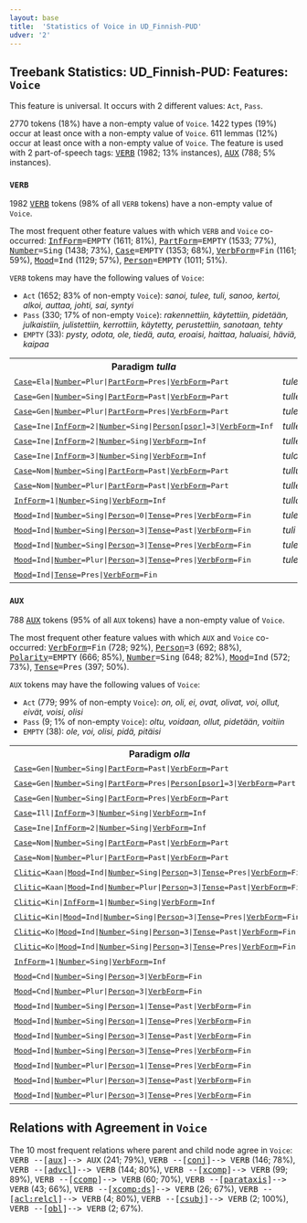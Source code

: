 ```yaml
---
layout: base
title:  'Statistics of Voice in UD_Finnish-PUD'
udver: '2'
---
```


## Treebank Statistics: UD_Finnish-PUD: Features: `Voice`

This feature is universal.
It occurs with 2 different values: `Act`, `Pass`.

2770 tokens (18%) have a non-empty value of `Voice`.
1422 types (19%) occur at least once with a non-empty value of `Voice`.
611 lemmas (12%) occur at least once with a non-empty value of `Voice`.
The feature is used with 2 part-of-speech tags: <tt><a href="fi_pud-pos-VERB.html">VERB</a></tt> (1982; 13% instances), <tt><a href="fi_pud-pos-AUX.html">AUX</a></tt> (788; 5% instances).

### `VERB`

1982 <tt><a href="fi_pud-pos-VERB.html">VERB</a></tt> tokens (98% of all `VERB` tokens) have a non-empty value of `Voice`.

The most frequent other feature values with which `VERB` and `Voice` co-occurred: <tt><a href="fi_pud-feat-InfForm.html">InfForm</a></tt><tt>=EMPTY</tt> (1611; 81%), <tt><a href="fi_pud-feat-PartForm.html">PartForm</a></tt><tt>=EMPTY</tt> (1533; 77%), <tt><a href="fi_pud-feat-Number.html">Number</a></tt><tt>=Sing</tt> (1438; 73%), <tt><a href="fi_pud-feat-Case.html">Case</a></tt><tt>=EMPTY</tt> (1353; 68%), <tt><a href="fi_pud-feat-VerbForm.html">VerbForm</a></tt><tt>=Fin</tt> (1161; 59%), <tt><a href="fi_pud-feat-Mood.html">Mood</a></tt><tt>=Ind</tt> (1129; 57%), <tt><a href="fi_pud-feat-Person.html">Person</a></tt><tt>=EMPTY</tt> (1011; 51%).

`VERB` tokens may have the following values of `Voice`:

* `Act` (1652; 83% of non-empty `Voice`): <em>sanoi, tulee, tuli, sanoo, kertoi, alkoi, auttaa, johti, sai, syntyi</em>
* `Pass` (330; 17% of non-empty `Voice`): <em>rakennettiin, käytettiin, pidetään, julkaistiin, julistettiin, kerrottiin, käytetty, perustettiin, sanotaan, tehty</em>
* `EMPTY` (33): <em>pysty, odota, ole, tiedä, auta, eroaisi, haittaa, haluaisi, häviä, kaipaa</em>

<table>
  <tr><th>Paradigm <i>tulla</i></th><th><tt>Act</tt></th><th><tt>Pass</tt></th></tr>
  <tr><td><tt><tt><a href="fi_pud-feat-Case.html">Case</a></tt><tt>=Ela</tt>|<tt><a href="fi_pud-feat-Number.html">Number</a></tt><tt>=Plur</tt>|<tt><a href="fi_pud-feat-PartForm.html">PartForm</a></tt><tt>=Pres</tt>|<tt><a href="fi_pud-feat-VerbForm.html">VerbForm</a></tt><tt>=Part</tt></tt></td><td><em>tulevista</em></td><td></td></tr>
  <tr><td><tt><tt><a href="fi_pud-feat-Case.html">Case</a></tt><tt>=Gen</tt>|<tt><a href="fi_pud-feat-Number.html">Number</a></tt><tt>=Sing</tt>|<tt><a href="fi_pud-feat-PartForm.html">PartForm</a></tt><tt>=Past</tt>|<tt><a href="fi_pud-feat-VerbForm.html">VerbForm</a></tt><tt>=Part</tt></tt></td><td><em>tulleen</em></td><td></td></tr>
  <tr><td><tt><tt><a href="fi_pud-feat-Case.html">Case</a></tt><tt>=Gen</tt>|<tt><a href="fi_pud-feat-Number.html">Number</a></tt><tt>=Plur</tt>|<tt><a href="fi_pud-feat-PartForm.html">PartForm</a></tt><tt>=Pres</tt>|<tt><a href="fi_pud-feat-VerbForm.html">VerbForm</a></tt><tt>=Part</tt></tt></td><td><em>tulevien</em></td><td></td></tr>
  <tr><td><tt><tt><a href="fi_pud-feat-Case.html">Case</a></tt><tt>=Ine</tt>|<tt><a href="fi_pud-feat-InfForm.html">InfForm</a></tt><tt>=2</tt>|<tt><a href="fi_pud-feat-Number.html">Number</a></tt><tt>=Sing</tt>|<tt><a href="fi_pud-feat-Person-psor.html">Person[psor]</a></tt><tt>=3</tt>|<tt><a href="fi_pud-feat-VerbForm.html">VerbForm</a></tt><tt>=Inf</tt></tt></td><td><em>tullessaan</em></td><td></td></tr>
  <tr><td><tt><tt><a href="fi_pud-feat-Case.html">Case</a></tt><tt>=Ine</tt>|<tt><a href="fi_pud-feat-InfForm.html">InfForm</a></tt><tt>=2</tt>|<tt><a href="fi_pud-feat-Number.html">Number</a></tt><tt>=Sing</tt>|<tt><a href="fi_pud-feat-VerbForm.html">VerbForm</a></tt><tt>=Inf</tt></tt></td><td><em>tullessa</em></td><td></td></tr>
  <tr><td><tt><tt><a href="fi_pud-feat-Case.html">Case</a></tt><tt>=Ine</tt>|<tt><a href="fi_pud-feat-InfForm.html">InfForm</a></tt><tt>=3</tt>|<tt><a href="fi_pud-feat-Number.html">Number</a></tt><tt>=Sing</tt>|<tt><a href="fi_pud-feat-VerbForm.html">VerbForm</a></tt><tt>=Inf</tt></tt></td><td><em>tulossa</em></td><td></td></tr>
  <tr><td><tt><tt><a href="fi_pud-feat-Case.html">Case</a></tt><tt>=Nom</tt>|<tt><a href="fi_pud-feat-Number.html">Number</a></tt><tt>=Sing</tt>|<tt><a href="fi_pud-feat-PartForm.html">PartForm</a></tt><tt>=Past</tt>|<tt><a href="fi_pud-feat-VerbForm.html">VerbForm</a></tt><tt>=Part</tt></tt></td><td><em>tullut</em></td><td></td></tr>
  <tr><td><tt><tt><a href="fi_pud-feat-Case.html">Case</a></tt><tt>=Nom</tt>|<tt><a href="fi_pud-feat-Number.html">Number</a></tt><tt>=Plur</tt>|<tt><a href="fi_pud-feat-PartForm.html">PartForm</a></tt><tt>=Past</tt>|<tt><a href="fi_pud-feat-VerbForm.html">VerbForm</a></tt><tt>=Part</tt></tt></td><td><em>tulleet</em></td><td></td></tr>
  <tr><td><tt><tt><a href="fi_pud-feat-InfForm.html">InfForm</a></tt><tt>=1</tt>|<tt><a href="fi_pud-feat-Number.html">Number</a></tt><tt>=Sing</tt>|<tt><a href="fi_pud-feat-VerbForm.html">VerbForm</a></tt><tt>=Inf</tt></tt></td><td><em>tulla</em></td><td></td></tr>
  <tr><td><tt><tt><a href="fi_pud-feat-Mood.html">Mood</a></tt><tt>=Ind</tt>|<tt><a href="fi_pud-feat-Number.html">Number</a></tt><tt>=Sing</tt>|<tt><a href="fi_pud-feat-Person.html">Person</a></tt><tt>=0</tt>|<tt><a href="fi_pud-feat-Tense.html">Tense</a></tt><tt>=Pres</tt>|<tt><a href="fi_pud-feat-VerbForm.html">VerbForm</a></tt><tt>=Fin</tt></tt></td><td><em>tulee</em></td><td></td></tr>
  <tr><td><tt><tt><a href="fi_pud-feat-Mood.html">Mood</a></tt><tt>=Ind</tt>|<tt><a href="fi_pud-feat-Number.html">Number</a></tt><tt>=Sing</tt>|<tt><a href="fi_pud-feat-Person.html">Person</a></tt><tt>=3</tt>|<tt><a href="fi_pud-feat-Tense.html">Tense</a></tt><tt>=Past</tt>|<tt><a href="fi_pud-feat-VerbForm.html">VerbForm</a></tt><tt>=Fin</tt></tt></td><td><em>tuli</em></td><td></td></tr>
  <tr><td><tt><tt><a href="fi_pud-feat-Mood.html">Mood</a></tt><tt>=Ind</tt>|<tt><a href="fi_pud-feat-Number.html">Number</a></tt><tt>=Sing</tt>|<tt><a href="fi_pud-feat-Person.html">Person</a></tt><tt>=3</tt>|<tt><a href="fi_pud-feat-Tense.html">Tense</a></tt><tt>=Pres</tt>|<tt><a href="fi_pud-feat-VerbForm.html">VerbForm</a></tt><tt>=Fin</tt></tt></td><td><em>tulee</em></td><td></td></tr>
  <tr><td><tt><tt><a href="fi_pud-feat-Mood.html">Mood</a></tt><tt>=Ind</tt>|<tt><a href="fi_pud-feat-Number.html">Number</a></tt><tt>=Plur</tt>|<tt><a href="fi_pud-feat-Person.html">Person</a></tt><tt>=3</tt>|<tt><a href="fi_pud-feat-Tense.html">Tense</a></tt><tt>=Pres</tt>|<tt><a href="fi_pud-feat-VerbForm.html">VerbForm</a></tt><tt>=Fin</tt></tt></td><td><em>tulevat</em></td><td></td></tr>
  <tr><td><tt><tt><a href="fi_pud-feat-Mood.html">Mood</a></tt><tt>=Ind</tt>|<tt><a href="fi_pud-feat-Tense.html">Tense</a></tt><tt>=Pres</tt>|<tt><a href="fi_pud-feat-VerbForm.html">VerbForm</a></tt><tt>=Fin</tt></tt></td><td></td><td><em>tullaan</em></td></tr>
</table>

### `AUX`

788 <tt><a href="fi_pud-pos-AUX.html">AUX</a></tt> tokens (95% of all `AUX` tokens) have a non-empty value of `Voice`.

The most frequent other feature values with which `AUX` and `Voice` co-occurred: <tt><a href="fi_pud-feat-VerbForm.html">VerbForm</a></tt><tt>=Fin</tt> (728; 92%), <tt><a href="fi_pud-feat-Person.html">Person</a></tt><tt>=3</tt> (692; 88%), <tt><a href="fi_pud-feat-Polarity.html">Polarity</a></tt><tt>=EMPTY</tt> (666; 85%), <tt><a href="fi_pud-feat-Number.html">Number</a></tt><tt>=Sing</tt> (648; 82%), <tt><a href="fi_pud-feat-Mood.html">Mood</a></tt><tt>=Ind</tt> (572; 73%), <tt><a href="fi_pud-feat-Tense.html">Tense</a></tt><tt>=Pres</tt> (397; 50%).

`AUX` tokens may have the following values of `Voice`:

* `Act` (779; 99% of non-empty `Voice`): <em>on, oli, ei, ovat, olivat, voi, ollut, eivät, voisi, olisi</em>
* `Pass` (9; 1% of non-empty `Voice`): <em>oltu, voidaan, ollut, pidetään, voitiin</em>
* `EMPTY` (38): <em>ole, voi, olisi, pidä, pitäisi</em>

<table>
  <tr><th>Paradigm <i>olla</i></th><th><tt>Act</tt></th><th><tt>Pass</tt></th></tr>
  <tr><td><tt><tt><a href="fi_pud-feat-Case.html">Case</a></tt><tt>=Gen</tt>|<tt><a href="fi_pud-feat-Number.html">Number</a></tt><tt>=Sing</tt>|<tt><a href="fi_pud-feat-PartForm.html">PartForm</a></tt><tt>=Past</tt>|<tt><a href="fi_pud-feat-VerbForm.html">VerbForm</a></tt><tt>=Part</tt></tt></td><td><em>olleen</em></td><td></td></tr>
  <tr><td><tt><tt><a href="fi_pud-feat-Case.html">Case</a></tt><tt>=Gen</tt>|<tt><a href="fi_pud-feat-Number.html">Number</a></tt><tt>=Sing</tt>|<tt><a href="fi_pud-feat-PartForm.html">PartForm</a></tt><tt>=Pres</tt>|<tt><a href="fi_pud-feat-Person-psor.html">Person[psor]</a></tt><tt>=3</tt>|<tt><a href="fi_pud-feat-VerbForm.html">VerbForm</a></tt><tt>=Part</tt></tt></td><td><em>olevansa</em></td><td></td></tr>
  <tr><td><tt><tt><a href="fi_pud-feat-Case.html">Case</a></tt><tt>=Gen</tt>|<tt><a href="fi_pud-feat-Number.html">Number</a></tt><tt>=Sing</tt>|<tt><a href="fi_pud-feat-PartForm.html">PartForm</a></tt><tt>=Pres</tt>|<tt><a href="fi_pud-feat-VerbForm.html">VerbForm</a></tt><tt>=Part</tt></tt></td><td><em>olevan</em></td><td></td></tr>
  <tr><td><tt><tt><a href="fi_pud-feat-Case.html">Case</a></tt><tt>=Ill</tt>|<tt><a href="fi_pud-feat-InfForm.html">InfForm</a></tt><tt>=3</tt>|<tt><a href="fi_pud-feat-Number.html">Number</a></tt><tt>=Sing</tt>|<tt><a href="fi_pud-feat-VerbForm.html">VerbForm</a></tt><tt>=Inf</tt></tt></td><td><em>olemaan</em></td><td></td></tr>
  <tr><td><tt><tt><a href="fi_pud-feat-Case.html">Case</a></tt><tt>=Ine</tt>|<tt><a href="fi_pud-feat-InfForm.html">InfForm</a></tt><tt>=2</tt>|<tt><a href="fi_pud-feat-Number.html">Number</a></tt><tt>=Sing</tt>|<tt><a href="fi_pud-feat-VerbForm.html">VerbForm</a></tt><tt>=Inf</tt></tt></td><td><em>ollessa</em></td><td></td></tr>
  <tr><td><tt><tt><a href="fi_pud-feat-Case.html">Case</a></tt><tt>=Nom</tt>|<tt><a href="fi_pud-feat-Number.html">Number</a></tt><tt>=Sing</tt>|<tt><a href="fi_pud-feat-PartForm.html">PartForm</a></tt><tt>=Past</tt>|<tt><a href="fi_pud-feat-VerbForm.html">VerbForm</a></tt><tt>=Part</tt></tt></td><td><em>ollut</em></td><td><em>oltu</em></td></tr>
  <tr><td><tt><tt><a href="fi_pud-feat-Case.html">Case</a></tt><tt>=Nom</tt>|<tt><a href="fi_pud-feat-Number.html">Number</a></tt><tt>=Plur</tt>|<tt><a href="fi_pud-feat-PartForm.html">PartForm</a></tt><tt>=Past</tt>|<tt><a href="fi_pud-feat-VerbForm.html">VerbForm</a></tt><tt>=Part</tt></tt></td><td><em>olleet</em></td><td><em>ollut</em></td></tr>
  <tr><td><tt><tt><a href="fi_pud-feat-Clitic.html">Clitic</a></tt><tt>=Kaan</tt>|<tt><a href="fi_pud-feat-Mood.html">Mood</a></tt><tt>=Ind</tt>|<tt><a href="fi_pud-feat-Number.html">Number</a></tt><tt>=Sing</tt>|<tt><a href="fi_pud-feat-Person.html">Person</a></tt><tt>=3</tt>|<tt><a href="fi_pud-feat-Tense.html">Tense</a></tt><tt>=Pres</tt>|<tt><a href="fi_pud-feat-VerbForm.html">VerbForm</a></tt><tt>=Fin</tt></tt></td><td><em>onkaan</em></td><td></td></tr>
  <tr><td><tt><tt><a href="fi_pud-feat-Clitic.html">Clitic</a></tt><tt>=Kaan</tt>|<tt><a href="fi_pud-feat-Mood.html">Mood</a></tt><tt>=Ind</tt>|<tt><a href="fi_pud-feat-Number.html">Number</a></tt><tt>=Plur</tt>|<tt><a href="fi_pud-feat-Person.html">Person</a></tt><tt>=3</tt>|<tt><a href="fi_pud-feat-Tense.html">Tense</a></tt><tt>=Past</tt>|<tt><a href="fi_pud-feat-VerbForm.html">VerbForm</a></tt><tt>=Fin</tt></tt></td><td><em>olivatkaan</em></td><td></td></tr>
  <tr><td><tt><tt><a href="fi_pud-feat-Clitic.html">Clitic</a></tt><tt>=Kin</tt>|<tt><a href="fi_pud-feat-InfForm.html">InfForm</a></tt><tt>=1</tt>|<tt><a href="fi_pud-feat-Number.html">Number</a></tt><tt>=Sing</tt>|<tt><a href="fi_pud-feat-VerbForm.html">VerbForm</a></tt><tt>=Inf</tt></tt></td><td><em>ollakin</em></td><td></td></tr>
  <tr><td><tt><tt><a href="fi_pud-feat-Clitic.html">Clitic</a></tt><tt>=Kin</tt>|<tt><a href="fi_pud-feat-Mood.html">Mood</a></tt><tt>=Ind</tt>|<tt><a href="fi_pud-feat-Number.html">Number</a></tt><tt>=Sing</tt>|<tt><a href="fi_pud-feat-Person.html">Person</a></tt><tt>=3</tt>|<tt><a href="fi_pud-feat-Tense.html">Tense</a></tt><tt>=Pres</tt>|<tt><a href="fi_pud-feat-VerbForm.html">VerbForm</a></tt><tt>=Fin</tt></tt></td><td><em>onkin</em></td><td></td></tr>
  <tr><td><tt><tt><a href="fi_pud-feat-Clitic.html">Clitic</a></tt><tt>=Ko</tt>|<tt><a href="fi_pud-feat-Mood.html">Mood</a></tt><tt>=Ind</tt>|<tt><a href="fi_pud-feat-Number.html">Number</a></tt><tt>=Sing</tt>|<tt><a href="fi_pud-feat-Person.html">Person</a></tt><tt>=3</tt>|<tt><a href="fi_pud-feat-Tense.html">Tense</a></tt><tt>=Past</tt>|<tt><a href="fi_pud-feat-VerbForm.html">VerbForm</a></tt><tt>=Fin</tt></tt></td><td><em>oliko</em></td><td></td></tr>
  <tr><td><tt><tt><a href="fi_pud-feat-Clitic.html">Clitic</a></tt><tt>=Ko</tt>|<tt><a href="fi_pud-feat-Mood.html">Mood</a></tt><tt>=Ind</tt>|<tt><a href="fi_pud-feat-Number.html">Number</a></tt><tt>=Sing</tt>|<tt><a href="fi_pud-feat-Person.html">Person</a></tt><tt>=3</tt>|<tt><a href="fi_pud-feat-Tense.html">Tense</a></tt><tt>=Pres</tt>|<tt><a href="fi_pud-feat-VerbForm.html">VerbForm</a></tt><tt>=Fin</tt></tt></td><td><em>onko</em></td><td></td></tr>
  <tr><td><tt><tt><a href="fi_pud-feat-InfForm.html">InfForm</a></tt><tt>=1</tt>|<tt><a href="fi_pud-feat-Number.html">Number</a></tt><tt>=Sing</tt>|<tt><a href="fi_pud-feat-VerbForm.html">VerbForm</a></tt><tt>=Inf</tt></tt></td><td><em>olla</em></td><td></td></tr>
  <tr><td><tt><tt><a href="fi_pud-feat-Mood.html">Mood</a></tt><tt>=Cnd</tt>|<tt><a href="fi_pud-feat-Number.html">Number</a></tt><tt>=Sing</tt>|<tt><a href="fi_pud-feat-Person.html">Person</a></tt><tt>=3</tt>|<tt><a href="fi_pud-feat-VerbForm.html">VerbForm</a></tt><tt>=Fin</tt></tt></td><td><em>olisi</em></td><td></td></tr>
  <tr><td><tt><tt><a href="fi_pud-feat-Mood.html">Mood</a></tt><tt>=Cnd</tt>|<tt><a href="fi_pud-feat-Number.html">Number</a></tt><tt>=Plur</tt>|<tt><a href="fi_pud-feat-Person.html">Person</a></tt><tt>=3</tt>|<tt><a href="fi_pud-feat-VerbForm.html">VerbForm</a></tt><tt>=Fin</tt></tt></td><td><em>olisivat</em></td><td></td></tr>
  <tr><td><tt><tt><a href="fi_pud-feat-Mood.html">Mood</a></tt><tt>=Ind</tt>|<tt><a href="fi_pud-feat-Number.html">Number</a></tt><tt>=Sing</tt>|<tt><a href="fi_pud-feat-Person.html">Person</a></tt><tt>=1</tt>|<tt><a href="fi_pud-feat-Tense.html">Tense</a></tt><tt>=Past</tt>|<tt><a href="fi_pud-feat-VerbForm.html">VerbForm</a></tt><tt>=Fin</tt></tt></td><td><em>olin</em></td><td></td></tr>
  <tr><td><tt><tt><a href="fi_pud-feat-Mood.html">Mood</a></tt><tt>=Ind</tt>|<tt><a href="fi_pud-feat-Number.html">Number</a></tt><tt>=Sing</tt>|<tt><a href="fi_pud-feat-Person.html">Person</a></tt><tt>=1</tt>|<tt><a href="fi_pud-feat-Tense.html">Tense</a></tt><tt>=Pres</tt>|<tt><a href="fi_pud-feat-VerbForm.html">VerbForm</a></tt><tt>=Fin</tt></tt></td><td><em>olen</em></td><td></td></tr>
  <tr><td><tt><tt><a href="fi_pud-feat-Mood.html">Mood</a></tt><tt>=Ind</tt>|<tt><a href="fi_pud-feat-Number.html">Number</a></tt><tt>=Sing</tt>|<tt><a href="fi_pud-feat-Person.html">Person</a></tt><tt>=3</tt>|<tt><a href="fi_pud-feat-Tense.html">Tense</a></tt><tt>=Past</tt>|<tt><a href="fi_pud-feat-VerbForm.html">VerbForm</a></tt><tt>=Fin</tt></tt></td><td><em>oli</em></td><td></td></tr>
  <tr><td><tt><tt><a href="fi_pud-feat-Mood.html">Mood</a></tt><tt>=Ind</tt>|<tt><a href="fi_pud-feat-Number.html">Number</a></tt><tt>=Sing</tt>|<tt><a href="fi_pud-feat-Person.html">Person</a></tt><tt>=3</tt>|<tt><a href="fi_pud-feat-Tense.html">Tense</a></tt><tt>=Pres</tt>|<tt><a href="fi_pud-feat-VerbForm.html">VerbForm</a></tt><tt>=Fin</tt></tt></td><td><em>on</em></td><td></td></tr>
  <tr><td><tt><tt><a href="fi_pud-feat-Mood.html">Mood</a></tt><tt>=Ind</tt>|<tt><a href="fi_pud-feat-Number.html">Number</a></tt><tt>=Plur</tt>|<tt><a href="fi_pud-feat-Person.html">Person</a></tt><tt>=1</tt>|<tt><a href="fi_pud-feat-Tense.html">Tense</a></tt><tt>=Pres</tt>|<tt><a href="fi_pud-feat-VerbForm.html">VerbForm</a></tt><tt>=Fin</tt></tt></td><td><em>olemme</em></td><td></td></tr>
  <tr><td><tt><tt><a href="fi_pud-feat-Mood.html">Mood</a></tt><tt>=Ind</tt>|<tt><a href="fi_pud-feat-Number.html">Number</a></tt><tt>=Plur</tt>|<tt><a href="fi_pud-feat-Person.html">Person</a></tt><tt>=3</tt>|<tt><a href="fi_pud-feat-Tense.html">Tense</a></tt><tt>=Past</tt>|<tt><a href="fi_pud-feat-VerbForm.html">VerbForm</a></tt><tt>=Fin</tt></tt></td><td><em>olivat</em></td><td></td></tr>
  <tr><td><tt><tt><a href="fi_pud-feat-Mood.html">Mood</a></tt><tt>=Ind</tt>|<tt><a href="fi_pud-feat-Number.html">Number</a></tt><tt>=Plur</tt>|<tt><a href="fi_pud-feat-Person.html">Person</a></tt><tt>=3</tt>|<tt><a href="fi_pud-feat-Tense.html">Tense</a></tt><tt>=Pres</tt>|<tt><a href="fi_pud-feat-VerbForm.html">VerbForm</a></tt><tt>=Fin</tt></tt></td><td><em>ovat</em></td><td></td></tr>
</table>

## Relations with Agreement in `Voice`

The 10 most frequent relations where parent and child node agree in `Voice`:
<tt>VERB --[<tt><a href="fi_pud-dep-aux.html">aux</a></tt>]--> AUX</tt> (241; 79%),
<tt>VERB --[<tt><a href="fi_pud-dep-conj.html">conj</a></tt>]--> VERB</tt> (146; 78%),
<tt>VERB --[<tt><a href="fi_pud-dep-advcl.html">advcl</a></tt>]--> VERB</tt> (144; 80%),
<tt>VERB --[<tt><a href="fi_pud-dep-xcomp.html">xcomp</a></tt>]--> VERB</tt> (99; 89%),
<tt>VERB --[<tt><a href="fi_pud-dep-ccomp.html">ccomp</a></tt>]--> VERB</tt> (60; 70%),
<tt>VERB --[<tt><a href="fi_pud-dep-parataxis.html">parataxis</a></tt>]--> VERB</tt> (43; 66%),
<tt>VERB --[<tt><a href="fi_pud-dep-xcomp-ds.html">xcomp:ds</a></tt>]--> VERB</tt> (26; 67%),
<tt>VERB --[<tt><a href="fi_pud-dep-acl-relcl.html">acl:relcl</a></tt>]--> VERB</tt> (4; 80%),
<tt>VERB --[<tt><a href="fi_pud-dep-csubj.html">csubj</a></tt>]--> VERB</tt> (2; 100%),
<tt>VERB --[<tt><a href="fi_pud-dep-obl.html">obl</a></tt>]--> VERB</tt> (2; 67%).

